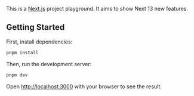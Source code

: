 This is a [Next.js](https://nextjs.org/) project playground. It aims to show Next 13 new features.

## Getting Started

First, install dependencies:

```bash
pnpm install
```

Then, run the development server:

```bash
pnpm dev
```

Open [http://localhost:3000](http://localhost:3000) with your browser to see the result.
